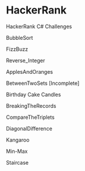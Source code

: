 # HackerRank
HackerRank C# Challenges

BubbleSort

FizzBuzz

Reverse_Integer

ApplesAndOranges

BetweenTwoSets [Incomplete]

Birthday Cake Candles

BreakingTheRecords

CompareTheTriplets

DiagonalDifference

Kangaroo

Min-Max

Staircase

